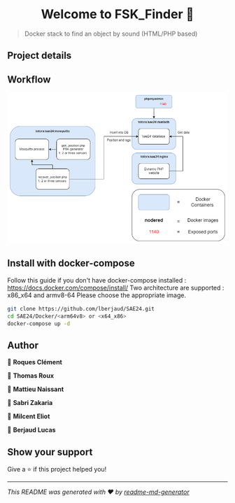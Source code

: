 <h1 align="center">Welcome to FSK_Finder 👋</h1>
<p>
</p>

> Docker stack to find an object by sound (HTML/PHP based) 

## Project details 

## Workflow

![Workflow](https://github.com/lberjaud/SAE24/blob/main/Diagram/Workflow%20SAE24.drawio.png)

## Install with docker-compose
Follow this guide if you don't have docker-compose installed : https://docs.docker.com/compose/install/
Two architecture are supported : x86_x64 and armv8-64
Please choose the appropriate image.

```sh
git clone https://github.com/lberjaud/SAE24.git
cd SAE24/Docker/<arm64v8> or <x64_x86>
docker-compose up -d
```


## Author
👤 **Roques Clément**

👤 **Thomas Roux**

👤 **Mattieu Naissant**

👤 **Sabri Zakaria**

👤 **Milcent Eliot**

👤 **Berjaud Lucas**


## Show your support

Give a ⭐️ if this project helped you!

***
_This README was generated with ❤️ by [readme-md-generator](https://github.com/kefranabg/readme-md-generator)_
